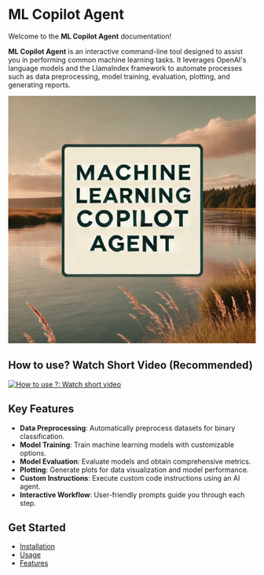 # ML Copilot Agent

Welcome to the **ML Copilot Agent** documentation!

**ML Copilot Agent** is an interactive command-line tool designed to assist you in performing common machine learning tasks. It leverages OpenAI's language models and the LlamaIndex framework to automate processes such as data preprocessing, model training, evaluation, plotting, and generating reports.

![ML Copilot Agent Banner](assets/ml-agent_thumbnail.jpeg)

## How to use? Watch Short Video (Recommended)

[![How to use ?: Watch short video](https://img.youtube.com/vi/rci7WLu7Lw8/0.jpg)](https://youtu.be/rci7WLu7Lw8)


## Key Features

- **Data Preprocessing**: Automatically preprocess datasets for binary classification.
- **Model Training**: Train machine learning models with customizable options.
- **Model Evaluation**: Evaluate models and obtain comprehensive metrics.
- **Plotting**: Generate plots for data visualization and model performance.
- **Custom Instructions**: Execute custom code instructions using an AI agent.
- **Interactive Workflow**: User-friendly prompts guide you through each step.

## Get Started

- [Installation](installation.md)
- [Usage](usage/command.md)
- [Features](features/preprocessing.md)
